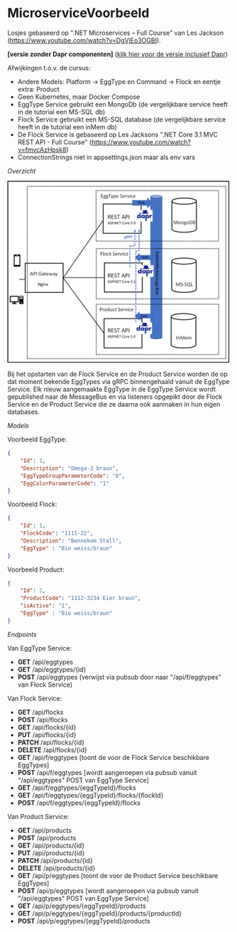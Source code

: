 # MicroserviceVoorbeeld

Losjes gebaseerd op ".NET Microservices – Full Course" van Les Jackson (https://www.youtube.com/watch?v=DgVjEo3OGBI).

**[versie zonder Dapr componenten]**
(<a href="https://github.com/Joost1982/MicroserviceVoorbeeld/tree/dapr">klik hier voor de versie inclusief Dapr</a>)

Afwijkingen t.o.v. de cursus:
- Andere Models: Platform -> EggType en Command -> Flock en eentje extra: Product
- Geen Kubernetes, maar Docker Compose
- EggType Service gebruikt een MongoDb (de vergelijkbare service heeft in de tutorial een MS-SQL db)
- Flock Service gebruikt een MS-SQL database (de vergelijkbare service heeft in de tutorial een inMem db)
- De Flock Service is gebaseerd op Les Jacksons ".NET Core 3.1 MVC REST API - Full Course" (https://www.youtube.com/watch?v=fmvcAzHpsk8)
- ConnectionStrings niet in appsettings.json maar als env vars

*Overzicht*

<img src="https://github.com/Joost1982/MicroserviceVoorbeeld/blob/master/overzicht_rabbitMq.png" width="500">

Bij het opstarten van de Flock Service en de Product Service worden de op dat moment bekende EggTypes via gRPC binnengehaald vanuit de EggType Service.
Elk nieuw aangemaakte EggType in de EggType Service wordt gepublished naar de MessageBus en via listeners opgepikt door de Flock Service en de Product Service die ze daarna ook aanmaken in hun eigen databases.

*Models*

Voorbeeld EggType:
```json
{
	"Id": 1,
	"Description": "Omega-3 braun",
	"EggTypeGroupParameterCode": "0",
	"EggColorParameterCode": "1"
}
```

Voorbeeld Flock:
```json
{
    "Id": 1,
    "FlockCode": "1111-22",
    "Description": "Bennekom Stall",
    "EggType" : "Bio weiss/braun"
}
```

Voorbeeld Product:
```json
{
    "Id": 2,
    "ProductCode": "1112-3234 Eier braun",
    "isActive": "1",
    "EggType" : "Bio weiss/braun"
}
```

*Endpoints*

Van EggType Service:
- **GET**		/api/eggtypes	
- **GET** 		/api/eggtypes/{id}		
- **POST**		/api/eggtypes		(verwijst via pubsub door naar "/api/f/eggtypes" van Flock Service)

Van Flock Service:
- **GET**		/api/flocks
- **POST**		/api/flocks
- **GET**		/api/flocks/{id}
- **PUT**		/api/flocks/{id}
- **PATCH**		/api/flocks/{id}
- **DELETE**	/api/flocks/{id}
- **GET** 		/api/f/eggtypes	 [toont de voor de Flock Service beschikbare EggTypes] 
- **POST** 		/api/f/eggtypes	 [wordt aangeroepen via pubsub vanuit "/api/eggtypes" POST van EggType Service]
- **GET** 		/api/f/eggtypes/{eggTypeId}/flocks	
- **GET** 		/api/f/eggtypes/{eggTypeId}/flocks/{flockId}
- **POST** 		/api/f/eggtypes/{eggTypeId}/flocks

Van Product Service:
- **GET**		/api/products
- **POST**		/api/products
- **GET**		/api/products/{id}
- **PUT**		/api/products/{id}
- **PATCH**		/api/products/{id}
- **DELETE**	/api/products/{id}
- **GET** 		/api/p/eggtypes	 [toont de voor de Product Service beschikbare EggTypes] 
- **POST** 		/api/p/eggtypes	 [wordt aangeroepen via pubsub vanuit "/api/eggtypes" POST van EggType Service]
- **GET** 		/api/p/eggtypes/{eggTypeId}/products	
- **GET** 		/api/p/eggtypes/{eggTypeId}/products/{productId}
- **POST** 		/api/p/eggtypes/{eggTypeId}/products

